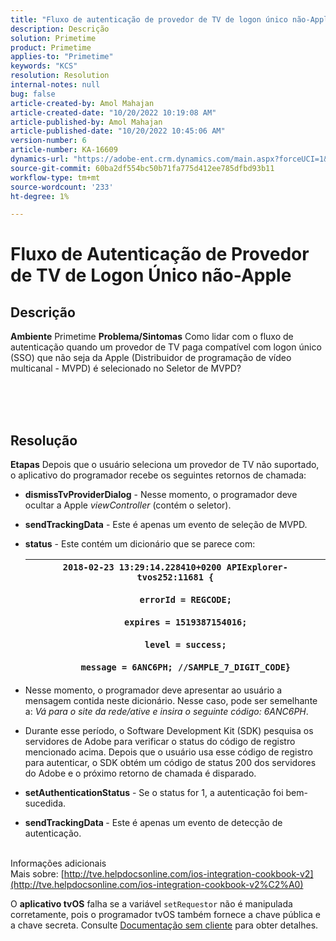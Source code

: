 ```yaml
---
title: "Fluxo de autenticação de provedor de TV de logon único não-Apple"
description: Descrição
solution: Primetime
product: Primetime
applies-to: "Primetime"
keywords: "KCS"
resolution: Resolution
internal-notes: null
bug: false
article-created-by: Amol Mahajan
article-created-date: "10/20/2022 10:19:08 AM"
article-published-by: Amol Mahajan
article-published-date: "10/20/2022 10:45:06 AM"
version-number: 6
article-number: KA-16609
dynamics-url: "https://adobe-ent.crm.dynamics.com/main.aspx?forceUCI=1&pagetype=entityrecord&etn=knowledgearticle&id=abe863a1-6050-ed11-bba2-00224808664b"
source-git-commit: 60ba2df554bc50b71fa775d412ee785dfbd93b11
workflow-type: tm+mt
source-wordcount: '233'
ht-degree: 1%

---
```


# Fluxo de Autenticação de Provedor de TV de Logon Único não-Apple

## Descrição

<b>Ambiente</b>
Primetime
<b>Problema/Sintomas</b>
Como lidar com o fluxo de autenticação quando um provedor de TV paga compatível com logon único (SSO) que não seja da Apple (Distribuidor de programação de vídeo multicanal - MVPD) é selecionado no Seletor de MVPD?


<br><br> <br>

## Resolução

<b>Etapas</b>
Depois que o usuário seleciona um provedor de TV não suportado, o aplicativo do programador recebe os seguintes retornos de chamada:

- <b>dismissTvProviderDialog</b> - Nesse momento, o programador deve ocultar a Apple *viewController* (contém o seletor).
- <b>sendTrackingData</b> - Este é apenas um evento de seleção de MVPD.
- <b>status</b> - Este contém um dicionário que se parece com:

   | `2018-02-23 13:29:14.228410+0200 APIExplorer-tvos252:11681 {`<br><br>`    errorId = REGCODE;`<br><br>`    expires = 1519387154016;`<br><br>`    level = success;`<br><br>`    message = 6ANC6PH; //SAMPLE_7_DIGIT_CODE}` |
   | --- |


- Nesse momento, o programador deve apresentar ao usuário a mensagem contida neste dicionário. Nesse caso, pode ser semelhante a: *Vá para o site da rede/ative e insira o seguinte código: 6ANC6PH*.
- Durante esse período, o Software Development Kit (SDK) pesquisa os servidores de Adobe para verificar o status do código de registro mencionado acima. Depois que o usuário usa esse código de registro para autenticar, o SDK obtém um código de status 200 dos servidores do Adobe e o próximo retorno de chamada é disparado.


- <b>setAuthenticationStatus</b> - Se o status for 1, a autenticação foi bem-sucedida.


- <b>sendTrackingData </b>- Este é apenas um evento de detecção de autenticação.

<br>Informações adicionais<br>
Mais sobre: [http://tve.helpdocsonline.com/ios-integration-cookbook-v2](http://tve.helpdocsonline.com/ios-integration-cookbook-v2%C2%A0)

O <b>aplicativo tvOS</b> falha se a variável `setRequestor` não é manipulada corretamente, pois o programador tvOS também fornece a chave pública e a chave secreta. Consulte [Documentação sem cliente](http://tve.helpdocsonline.com/clientless-integration-cookbook-v2$create_dev) para obter detalhes.


